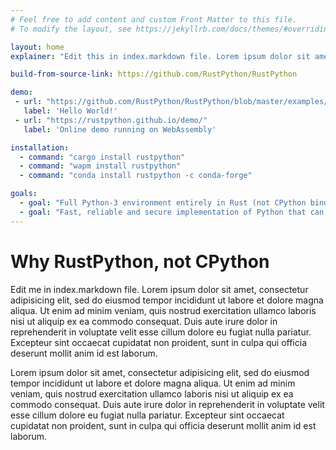 ```yaml
---
# Feel free to add content and custom Front Matter to this file.
# To modify the layout, see https://jekyllrb.com/docs/themes/#overriding-theme-defaults

layout: home
explainer: "Edit this in index.markdown file. Lorem ipsum dolor sit amet consectetur adipisicing elit. Nisi mollitia delectus explicabo architecto velit neque nostrum nesciunt maxime laboriosam modi? Quisquam eveniet mollitia, in perspiciatis quod voluptatibus eligendi quia quidem."

build-from-source-link: https://github.com/RustPython/RustPython

demo:
 - url: "https://github.com/RustPython/RustPython/blob/master/examples/hello_embed.rs"
   label: 'Hello World!'
 - url: "https://rustpython.github.io/demo/"
   label: 'Online demo running on WebAssembly'

installation:
  - command: "cargo install rustpython"
  - command: "wapm install rustpython"
  - command: "conda install rustpython -c conda-forge"

goals:
  - goal: "Full Python-3 environment entirely in Rust (not CPython bindings) with a clean implementation, without compatiblity hacks. "
  - goal: "Fast, reliable and secure implementation of Python that can be used with Rust or compiled to WebAssembly. "
---
```


# Why RustPython, not CPython

Edit me in index.markdown file. Lorem ipsum dolor sit amet, consectetur adipisicing elit, sed do eiusmod tempor incididunt ut labore et dolore magna aliqua. Ut enim ad minim veniam, quis nostrud exercitation ullamco laboris nisi ut aliquip ex ea commodo consequat. Duis aute irure dolor in reprehenderit in voluptate velit esse cillum dolore eu fugiat nulla pariatur. Excepteur sint occaecat cupidatat non proident, sunt in culpa qui officia deserunt mollit anim id est laborum.

Lorem ipsum dolor sit amet, consectetur adipisicing elit, sed do eiusmod tempor incididunt ut labore et dolore magna aliqua. Ut enim ad minim veniam, quis nostrud exercitation ullamco laboris nisi ut aliquip ex ea commodo consequat. Duis aute irure dolor in reprehenderit in voluptate velit esse cillum dolore eu fugiat nulla pariatur. Excepteur sint occaecat cupidatat non proident, sunt in culpa qui officia deserunt mollit anim id est laborum.
